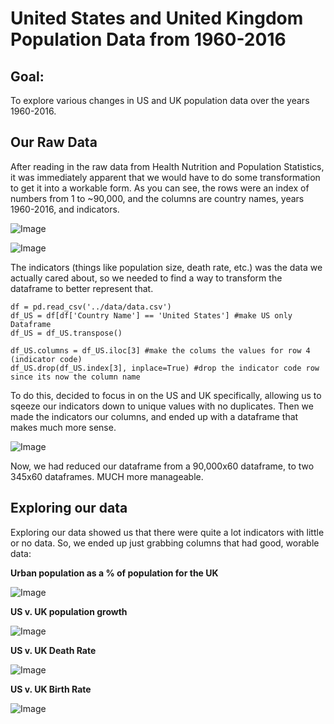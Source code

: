 # United States and United Kingdom Population Data from 1960-2016

## Goal:
To explore various changes in US and UK population data over the years 1960-2016.

## Our Raw Data



After reading in the raw data from Health Nutrition and Population Statistics, it was immediately apparent that we would have to do some transformation to get it into a workable form. As you can see, the rows were an index of numbers from 1 to ~90,000, and the columns are country names, years 1960-2016, and indicators.



![Image](https://imgur.com/kmSFYlx.png)

![Image](https://imgur.com/JSbVIxv.png)



The indicators (things like population size, death rate, etc.) was the data we actually cared about, so we needed to find a way to transform the dataframe to better represent that.


```
df = pd.read_csv('../data/data.csv')
df_US = df[df['Country Name'] == 'United States'] #make US only Dataframe
df_US = df_US.transpose()

df_US.columns = df_US.iloc[3] #make the colums the values for row 4 (indicator code) 
df_US.drop(df_US.index[3], inplace=True) #drop the indicator code row since its now the column name
```


To do this, decided to focus in on the US and UK specifically, allowing us to sqeeze our indicators down to unique values with no duplicates. Then we made the indicators our columns, and ended up with a dataframe that makes much more sense. 



![Image](https://imgur.com/HWzINGo.png)



Now, we had reduced our dataframe from a 90,000x60 dataframe, to two 345x60 dataframes. MUCH more manageable.

## Exploring our data

Exploring our data showed us that there were quite a lot indicators with little or no data. So, we ended up just grabbing columns that had good, worable data:

**Urban population as a % of population for the UK**

![Image](https://i.imgur.com/xYGvo1o.png)

**US v. UK population growth**

![Image](https://i.imgur.com/zoAuH7j.png)

**US v. UK Death Rate**

![Image](https://i.imgur.com/M0DnwAH.png)

**US v. UK Birth Rate**

![Image](https://i.imgur.com/KQ8SqkT.png)
